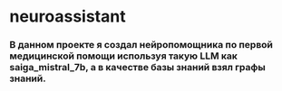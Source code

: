 # neuroassistant

### В данном проекте я создал нейропомощника по первой медицинской помощи используя такую LLM как saiga_mistral_7b, а в качестве базы знаний взял графы знаний.
